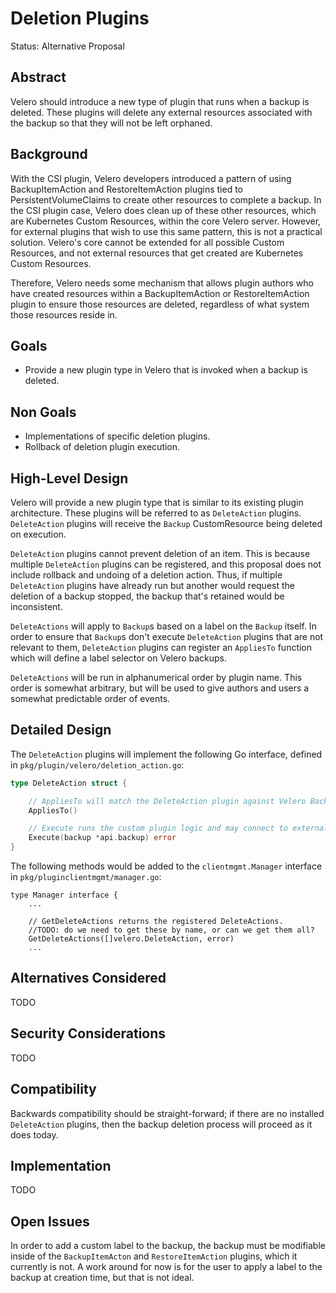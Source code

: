 # Deletion Plugins

Status: Alternative Proposal


## Abstract
Velero should introduce a new type of plugin that runs when a backup is deleted.
These plugins will delete any external resources associated with the backup so that they will not be left orphaned.

## Background
With the CSI plugin, Velero developers introduced a pattern of using BackupItemAction and RestoreItemAction plugins tied to PersistentVolumeClaims to create other resources to complete a backup.
In the CSI plugin case, Velero does clean up of these other resources, which are Kubernetes Custom Resources, within the core Velero server.
However, for external plugins that wish to use this same pattern, this is not a practical solution.
Velero's core cannot be extended for all possible Custom Resources, and not external resources that get created are Kubernetes Custom Resources.

Therefore, Velero needs some mechanism that allows plugin authors who have created resources within a BackupItemAction or RestoreItemAction plugin to ensure those resources are deleted, regardless of what system those resources reside in.

## Goals
- Provide a new plugin type in Velero that is invoked when a backup is deleted.

## Non Goals
- Implementations of specific deletion plugins.
- Rollback of deletion plugin execution.


## High-Level Design
Velero will provide a new plugin type that is similar to its existing plugin architecture.
These plugins will be referred to as `DeleteAction` plugins.
`DeleteAction` plugins will receive the `Backup` CustomResource being deleted on execution.

`DeleteAction` plugins cannot prevent deletion of an item.
This is because multiple `DeleteAction` plugins can be registered, and this proposal does not include rollback and undoing of a deletion action.
Thus, if multiple `DeleteAction` plugins have already run but another would request the deletion of a backup stopped, the backup that's retained would be inconsistent.

`DeleteActions` will apply to `Backup`s based on a label on the `Backup` itself.
In order to ensure that `Backup`s don't execute `DeleteAction` plugins that are not relevant to them, `DeleteAction` plugins can register an `AppliesTo` function which will define a label selector on Velero backups.

`DeleteActions` will be run in alphanumerical order by plugin name.
This order is somewhat arbitrary, but will be used to give authors and users a somewhat predictable order of events.

## Detailed Design
The `DeleteAction` plugins will implement the following Go interface, defined in `pkg/plugin/velero/deletion_action.go`:

```go
type DeleteAction struct {

    // AppliesTo will match the DeleteAction plugin against Velero Backups that it should operate against.
    AppliesTo()

    // Execute runs the custom plugin logic and may connect to external services.
    Execute(backup *api.backup) error
}

```

The following methods would be added to the `clientmgmt.Manager` interface in `pkg/pluginclientmgmt/manager.go`:

```
type Manager interface {
    ...

    // GetDeleteActions returns the registered DeleteActions.
    //TODO: do we need to get these by name, or can we get them all?
    GetDeleteActions([]velero.DeleteAction, error)
    ...
```


## Alternatives Considered
TODO

## Security Considerations
TODO

## Compatibility
Backwards compatibility should be straight-forward; if there are no installed `DeleteAction` plugins, then the backup deletion process will proceed as it does today.

## Implementation
TODO

## Open Issues
In order to add a custom label to the backup, the backup must be modifiable inside of the `BackupItemActon` and `RestoreItemAction` plugins, which it currently is not. A work around for now is for the user to apply a label to the backup at creation time, but that is not ideal.

